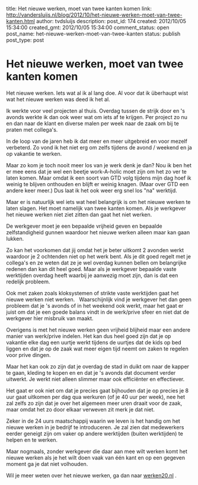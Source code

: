 title: Het nieuwe werken, moet van twee kanten komen
link: http://vandersluijs.nl/blog/2012/10/het-nieuwe-werken-moet-van-twee-kanten.html
author: tvdsluijs
description: 
post_id: 174
created: 2012/10/05 15:34:00
created_gmt: 2012/10/05 15:34:00
comment_status: open
post_name: het-nieuwe-werken-moet-van-twee-kanten
status: publish
post_type: post

# Het nieuwe werken, moet van twee kanten komen

Het nieuwe werken. Iets wat al ik al lang doe. Al voor dat ik überhaupt wist wat het nieuwe werken was deed ik het al.  
  
Ik werkte voor veel projecten al thuis. Overdag tussen de strijk door en 's avonds werkte ik dan ook weer wat om iets af te krijgen. Per project zo nu en dan naar de klant en diverse malen per week naar de zaak om bij te praten met collega's.  
  
In de loop van de jaren heb ik dat meer en meer uitgebreid en voor mezelf verbeterd. Zo vond ik het niet erg om zelfs tijdens de avond / weekend en ja op vakantie te werken.  
  
Maar zo kom je toch nooit meer los van je werk denk je dan? Nou ik ben het er mee eens dat je wel een beetje work-A-holic moet zijn om het zo ver te laten komen. Maar omdat ik een soort van GTD volg tijdens mijn dag hoef ik weinig te blijven onthouden en blijft er weinig knagen. (Maar over GTD een andere keer meer.) Dus laat ik het ook weer erg snel los "na" werktijd.  
  
Maar er is natuurlijk wel iets wat heel belangrijk is om het nieuwe werken te laten slagen. Het moet namelijk van twee kanten komen. Als je werkgever het nieuwe werken niet ziet zitten dan gaat het niet werken.  
  
De werkgever moet je een bepaalde vrijheid geven en bepaalde zelfstandigheid gunnen waardoor het nieuwe werken alleen maar kan gaan lukken.  
  
Zo kan het voorkomen dat jij omdat het je beter uitkomt 2 avonden werkt waardoor je 2 ochtenden niet op het werk bent. Als je dit goed regelt met je collega's en ze weten dat ze je wel overdag kunnen bellen om belangrijke redenen dan kan dit heel goed. Maar als je werkgever bepaalde vaste werktijden overdag heeft waarbij je aanwezig moet zijn, dan is dat een redelijk probleem.  
  
Ook met zaken zoals kloksystemen of strikte vaste werktijden gaat het nieuwe werken niet werken.   Waarschijnlijk vind je werkgever het dan geen probleem dat je 's avonds of in het weekend ook werkt, maar het gaat er juist om dat je een goede balans vindt in de werk/prive sfeer en niet dat de werkgever hier misbruik van maakt.  
  
Overigens is met het nieuwe werken geen vrijheid blijheid maar een andere manier van werk/prive indelen. Het kan dus heel goed zijn dat je op vakantie elke dag een uurtje werkt tijdens de uurtjes dat de kids op bed liggen en dat je op de zaak wat meer eigen tijd neemt om zaken te regelen voor prive dingen.  
  
Maar het kan ook zo zijn dat je overdag de stad in duikt om naar de kapper te gaan, kleding te kopen en en dat je 's avonds dat document verder uitwerkt. Je werkt niet alleen slimmer maar ook efficiënter en effectiever.   
  
Het gaat er ook niet om dat je precies gaat bijhouden dat je op precies je 8 uur gaat uitkomen per dag qua werkuren (of je 40 uur per week), nee het zal zelfs zo zijn dat je over het algemeen meer uren draait voor de zaak, maar omdat het zo door elkaar verweven zit merk je dat niet.  
  
Zeker in de 24 uurs maatschappij waarin we leven is het handig om het nieuwe werken in je bedrijf te introduceren. Je zal zien dat medewerkers eerder geneigt zijn om vaker op andere werktijden (buiten werktijden) te helpen en te werken.  
  
Maar nogmaals, zonder werkgever die daar aan mee wilt werken komt het nieuwe werken als je het wilt doen vaak van één kant en op een gegeven moment ga je dat niet volhouden.  
  
Wil je meer weten over het nieuwe werken, ga dan naar [werken20.nl](http://www.werken20.nl/wat-is-het-nieuwe-werken/) .